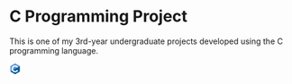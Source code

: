 
# C Programming Project
This is one of my 3rd-year undergraduate projects developed using the C programming language.

<p align="left"> <a href="https://www.w3schools.com/c/" target="_blank" rel="nore"> <img src="https://raw.githubusercontent.com/devicons/devicon/master/icons/c/c-original.svg" alt="c" width="20" height="20"/> </a></p>

